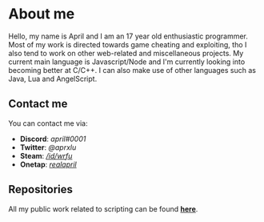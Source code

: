 # About me

Hello, my name is April and I am an 17 year old enthusiastic programmer. Most of my work is directed towards game cheating and exploiting, tho I also tend to work on other web-related and miscellaneous projects. My current main language is Javascript/Node and I'm currently looking into becoming better at C/C++. I can also make use of other languages such as Java, Lua and AngelScript.

## Contact me

You can contact me via:

- **Discord**: *april#0001*
- **Twitter**: *@aprxlu*
- **Steam**: *[/id/wrfu](https://steamcommunity.com/id/wrfu/)*
- **Onetap**: *[realapril](https://www.onetap.com/members/realapril.3965/)*

## Repositories

All my public work related to scripting can be found **[here](https://github.com/aprxl/scripting)**.
